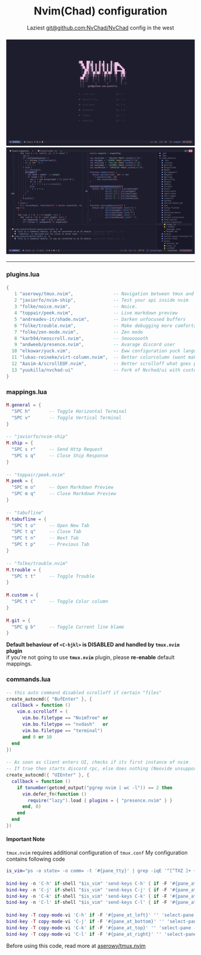 <h1 align="center">Nvim(Chad) configuration</h1>
<p align="center">Laziest <a href="https://github.com/NvChad/NvChad">git@github.com:NvChad/NvChad</a> config in the west<p>
<h3 align="center">
    
![prv-min](./img/prv-min.png)
![prv1-min](./img/prv1-min.png)

</h3>
<hr>


### plugins.lua
```lua
{
   1 "aserowy/tmux.nvim",               -- Navigation between tmux and neovim
   2 "javiorfo/nvim-ship",              -- Test your api inside nvim
   3 "folke/noice.nvim",                -- Noice.
   4 "toppair/peek.nvim",               -- Live markdown preview
   5 "andreadev-it/shade.nvim",         -- Darken unfocused buffers
   6 "folke/trouble.nvim",              -- Make debugging more comfortable
   7 "folke/zen-mode.nvim",             -- Zen mode
   8 "karb94/neoscroll.nvim",           -- Smooooooth
   9 "andweeb/presence.nvim",           -- Avarage discord user
  10 "elkowar/yuck.vim",                -- Eww configuration yuck language support
  11 "lukas-reineke/virt-column.nvim",  -- Better colorcolumn (wont make eyes bleed)
  12 "Aasim-A/scrollEOF.nvim",          -- Better scrolloff what goes past EOF
  13 "yuukilla/nvchad-ui"               -- Fork of Nvchad/ui with customized cheatsheet
}
```


### mappings.lua
```lua
M.general = {
  "SPC h"       -- Toggle Horizontal Terminal
  "SPC v"       -- Toggle Vertical Terminal
}

-- "javiorfo/nvim-ship"
M.ship = {
  "SPC s r"     -- Send Http Request
  "SPC s q"     -- Close Ship Response
}

-- "toppair/peek.nvim"
M.peek = {
  "SPC m o"     -- Open Markdown Preview
  "SPC m q"     -- Close Markdown Preview
}

-- "tabufline"
M.tabufline = {
  "SPC t o"     -- Open New Tab
  "SPC t q"     -- Close Tab
  "SPC t n"     -- Next Tab
  "SPC t p"     -- Previous Tab
}

-- "folke/trouble.nvim"
M.trouble = {
  "SPC t t"     -- Toggle Trouble
}

M.custom = {
  "SPC t c"     -- Toggle Color column
}

M.git = {
  "SPC g b"     -- Toggle Current line blame
}
```
**Default behaviour of `<C-hjkl>` is DISABLED and handled by `tmux.nvim` plugin**<br>
if you're not going to use **`tmux.nvim`** plugin, please **re-enable** default mappings.


### commands.lua
```lua
-- this auto command disabled scrolloff if certain "files"
create_autocmd({ "BufEnter" }, {
  callback = function ()
    vim.o.scrolloff = (
      vim.bo.filetype == "NvimTree" or
      vim.bo.filetype == "nvdash"   or
      vim.bo.filetype == "terminal")
      and 0 or 10
  end
})

-- As soon as client enters UI, checks if its first instance of nvim
-- If true then starts discord rpc, else does nothing (Neovide unsupported)
create_autocmd({ "UIEnter" }, {
  callback = function ()
    if tonumber(getcmd_output("pgrep nvim | wc -l")) == 2 then
      vim.defer_fn(function ()
        require("lazy").load { plugins = { "presence.nvim" } }
      end, 0)
    end
  end
})
```


#### Important Note
`tmux.nvim` requires additional configuration of `tmux.conf`
My configuration contains following code

```lua
is_vim="ps -o state= -o comm= -t '#{pane_tty}' | grep -iqE '^[^TXZ ]+ +(\\S+\\/)?g?(view|n?vim?x?)(diff)?$'"

bind-key -n 'C-h' if-shell "$is_vim" 'send-keys C-h' { if -F '#{pane_at_left}' '' 'select-pane -L' }
bind-key -n 'C-j' if-shell "$is_vim" 'send-keys C-j' { if -F '#{pane_at_bottom}' '' 'select-pane -D' }
bind-key -n 'C-k' if-shell "$is_vim" 'send-keys C-k' { if -F '#{pane_at_top}' '' 'select-pane -U' }
bind-key -n 'C-l' if-shell "$is_vim" 'send-keys C-l' { if -F '#{pane_at_right}' '' 'select-pane -R' }

bind-key -T copy-mode-vi 'C-h' if -F '#{pane_at_left}' '' 'select-pane -L'
bind-key -T copy-mode-vi 'C-j' if -F '#{pane_at_bottom}' '' 'select-pane -D'
bind-key -T copy-mode-vi 'C-k' if -F '#{pane_at_top}' '' 'select-pane -U'
bind-key -T copy-mode-vi 'C-l' if -F '#{pane_at_right}' '' 'select-pane -R'
```

Before using this code, read more at [aserowy/tmux.nvim](https://github.com/aserowy/tmux.nvim#navigation)

